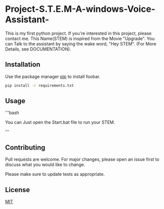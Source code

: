 # Project-S.T.E.M-A-windows-Voice-Assistant-
This is my first python project. If you're interested in this project, please contact me. 
This Name(STEM) is inspired from the Movie "Upgrade". 
You can Talk to the assistant by saying the wake word, "Hey STEM".
(For More Details, see DOCUMENTATION).

## Installation

Use the package manager [pip](https://pip.pypa.io/en/stable/) to install foobar.

```bash
pip install -r requirements.txt
```

## Usage
'''bash

You can Just open the Start.bat file to run your STEM.

'''

## Contributing
Pull requests are welcome. For major changes, please open an issue first to discuss what you would like to change.

Please make sure to update tests as appropriate.

## License
[MIT](https://choosealicense.com/licenses/mit/)

